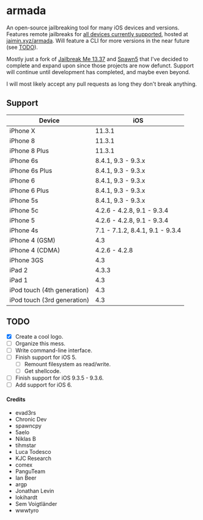 # armada

An open-source jailbreaking tool for many iOS devices and versions. Features remote jailbreaks for [all devices currently supported](https://github.com/jaim1n/armada/#support), hosted at [jaimin.xyz/armada](https://jaimin.xyz/armada). Will feature a CLI for more versions in the near future (see [TODO](https://github.com/jaim1n/armada/#todo)).

Mostly just a fork of [Jailbreak Me 13.37](https://github.com/MTJailed/jailbreakme) and [Spawn5](https://github.com/BlekShader/spawn5) that I've decided to complete and expand upon since those projects are now defunct. Support will continue until development has completed, and maybe even beyond.

I will most likely accept any pull requests as long they don't break anything.

## Support
| Device                      | iOS           |
|-----------------------------|---------------|
| iPhone X                    | 11.3.1        |
| iPhone 8                    | 11.3.1        |
| iPhone 8 Plus               | 11.3.1        |
| iPhone 6s                   | 8.4.1, 9.3 - 9.3.x |
| iPhone 6s Plus              | 8.4.1, 9.3 - 9.3.x |
| iPhone 6                    | 8.4.1, 9.3 - 9.3.x |
| iPhone 6 Plus               | 8.4.1, 9.3 - 9.3.x |
| iPhone 5s                   | 8.4.1, 9.3 - 9.3.x |
| iPhone 5c                   | 4.2.6 - 4.2.8, 9.1 - 9.3.4 |
| iPhone 5                    | 4.2.6 - 4.2.8, 9.1 - 9.3.4 |
| iPhone 4s                   | 7.1 - 7.1.2, 8.4.1, 9.1 - 9.3.4 |
| iPhone 4 (GSM)              | 4.3           |
| iPhone 4 (CDMA)             | 4.2.6 - 4.2.8 |
| iPhone 3GS                  | 4.3           |
| iPad 2                      | 4.3.3         |
| iPad 1                      | 4.3           |
| iPod touch (4th generation) | 4.3           |
| iPod touch (3rd generation) | 4.3           |

## TODO
- [x] Create a cool logo.
- [ ] Organize this mess.
- [ ] Write command-line interface.
- [ ] Finish support for iOS 5.
  - [ ] Remount filesystem as read/write.
  - [ ] Get shellcode.
- [ ] Finish support for iOS 9.3.5 - 9.3.6.
- [ ] Add support for iOS 6.

#### Credits
- evad3rs
- Chronic Dev
- spawncpy
- 5aelo
- Niklas B
- tihmstar
- Luca Todesco
- KJC Research
- comex
- PanguTeam
- Ian Beer
- argp
- Jonathan Levin
- lokihardt
- Sem Voigtländer
- wwwtyro

